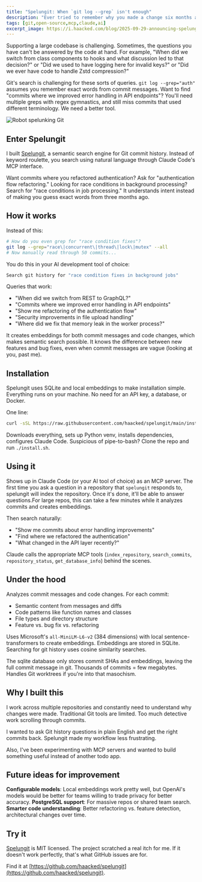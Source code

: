 ```yaml
---
title: "Spelungit: When `git log --grep` isn't enough"
description: "Ever tried to remember why you made a change six months ago? I built Spelungit so you can search Git commit history with natural language instead of praying to the regex gods."
tags: [git,open-source,mcp,claude,ai]
excerpt_image: https://i.haacked.com/blog/2025-09-29-announcing-spelungit/robot-spelunking-git.png
---
```


Supporting a large codebase is challenging. Sometimes, the questions you have can't be answered by the code at hand. For example, "When did we switch from class components to hooks and what discussion led to that decision?" or "Did we used to have logging here for invalid keys?" or "Did we ever have code to handle Zstd compression?"

Git's search is challenging for these sorts of queries. `git log --grep="auth"` assumes you remember exact words from commit messages. Want to find "commits where we improved error handling in API endpoints"? You'll need multiple greps with regex gymnastics, and still miss commits that used different terminology. We need a better tool.

![Robot spelunking Git](https://i.haacked.com/blog/2025-09-29-announcing-spelungit/robot-spelunking-git.png)

## Enter Spelungit

I built [Spelungit](https://github.com/haacked/spelungit), a semantic search engine for Git commit history. Instead of keyword roulette, you search using natural language through Claude Code's MCP interface.

Want commits where you refactored authentication? Ask for "authentication flow refactoring." Looking for race conditions in background processing? Search for "race conditions in job processing." It understands intent instead of making you guess exact words from three months ago.

## How it works

Instead of this:

```bash
# How do you even grep for "race condition fixes"?
git log --grep="race\|concurrent\|thread\|lock\|mutex" --all
# Now manually read through 50 commits...
```

You do this in your AI development tool of choice:

```bash
Search git history for "race condition fixes in background jobs"
```

Queries that work:

- "When did we switch from REST to GraphQL?"
- "Commits where we improved error handling in API endpoints"
- "Show me refactoring of the authentication flow"
- "Security improvements in file upload handling"
- "Where did we fix that memory leak in the worker process?"

It creates embeddings for both commit messages and code changes, which makes semantic search possible. It knows the difference between new features and bug fixes, even when commit messages are vague (looking at you, past me).

## Installation

Spelungit uses SQLite and local embeddings to make installation simple. Everything runs on your machine. No need for an API key, a database, or Docker.

One line:

```bash
curl -sSL https://raw.githubusercontent.com/haacked/spelungit/main/install-remote.sh | bash
```

Downloads everything, sets up Python venv, installs dependencies, configures Claude Code. Suspicious of pipe-to-bash? Clone the repo and run `./install.sh`.

## Using it

Shows up in Claude Code (or your AI tool of choice) as an MCP server. The first time you ask a question in a repository that `spelungit` responds to, spelungit will index the repository. Once it's done, it'll be able to answer questions.For large repos, this can take a few minutes while it analyzes commits and creates embeddings.

Then search naturally:

- "Show me commits about error handling improvements"
- "Find where we refactored the authentication"
- "What changed in the API layer recently?"

Claude calls the appropriate MCP tools (`index_repository`, `search_commits`, `repository_status`, `get_database_info`) behind the scenes.

## Under the hood

Analyzes commit messages and code changes. For each commit:

- Semantic content from messages and diffs
- Code patterns like function names and classes
- File types and directory structure
- Feature vs. bug fix vs. refactoring

Uses Microsoft's `all-MiniLM-L6-v2` (384 dimensions) with local sentence-transformers to create embeddings. Embeddings are stored in SQLite. Searching for git history uses cosine similarity searches.

The sqlite database only stores commit SHAs and embeddings, leaving the full commit message in git. Thousands of commits = few megabytes. Handles Git worktrees if you're into that masochism.

## Why I built this

I work across multiple repositories and constantly need to understand why changes were made. Traditional Git tools are limited. Too much detective work scrolling through commits.

I wanted to ask Git history questions in plain English and get the right commits back. Spelungit made my workflow less frustrating.

Also, I've been experimenting with MCP servers and wanted to build something useful instead of another todo app.

## Future ideas for improvement

**Configurable models**: Local embeddings work pretty well, but OpenAI's models would be better for teams willing to trade privacy for better accuracy.
**PostgreSQL support**: For massive repos or shared team search.
**Smarter code understanding**: Better refactoring vs. feature detection, architectural changes over time.

## Try it

[Spelungit](https://github.com/haacked/spelungit) is MIT licensed. The project scratched a real itch for me. If it doesn't work perfectly, that's what GitHub issues are for.

Find it at [https://github.com/haacked/spelungit](https://github.com/haacked/spelungit).
